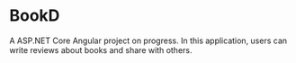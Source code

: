 # BookD
A ASP.NET Core Angular project on progress. In this application, users can write reviews about books and share with others.
